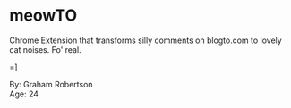 meowTO
======

Chrome Extension that transforms silly comments on blogto.com to lovely cat noises.  Fo' real.

=]

By: Graham Robertson  
Age: 24
